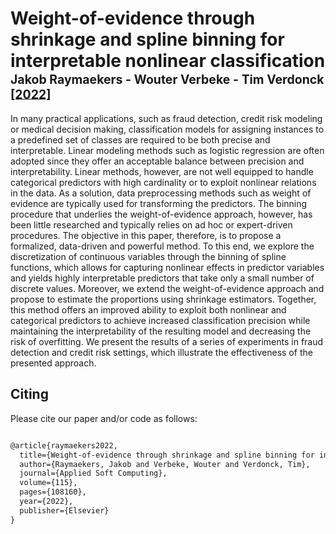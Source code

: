 # Weight-of-evidence through shrinkage and spline binning for interpretable nonlinear classification </br><sub><sub>Jakob Raymaekers - Wouter Verbeke - Tim Verdonck [[2022]](https://doi.org/10.1016/j.asoc.2021.108160)</sub></sub>
In many practical applications, such as fraud detection, credit risk modeling or medical decision making, classification models for assigning instances to a predefined set of classes are required to be both precise and interpretable. Linear modeling methods such as logistic regression are often adopted since they offer an acceptable balance between precision and interpretability. Linear methods, however, are not well equipped to handle categorical predictors with high cardinality or to exploit nonlinear relations in the data. As a solution, data preprocessing methods such as weight of evidence are typically used for transforming the predictors. The binning procedure that underlies the weight-of-evidence approach, however, has been little researched and typically relies on ad hoc or expert-driven procedures. The objective in this paper, therefore, is to propose a formalized, data-driven and powerful method. To this end, we explore the discretization of continuous variables through the binning of spline functions, which allows for capturing nonlinear effects in predictor variables and yields highly interpretable predictors that take only a small number of discrete values. Moreover, we extend the weight-of-evidence approach and propose to estimate the proportions using shrinkage estimators. Together, this method offers an improved ability to exploit both nonlinear and categorical predictors to achieve increased classification precision while maintaining the interpretability of the resulting model and decreasing the risk of overfitting. We present the results of a series of experiments in fraud detection and credit risk settings, which illustrate the effectiveness of the presented approach.

## Citing
Please cite our paper and/or code as follows:

```tex

@article{raymaekers2022,
  title={Weight-of-evidence through shrinkage and spline binning for interpretable nonlinear classification},
  author={Raymaekers, Jakob and Verbeke, Wouter and Verdonck, Tim},
  journal={Applied Soft Computing},
  volume={115},
  pages={108160},
  year={2022},
  publisher={Elsevier}
}


```
